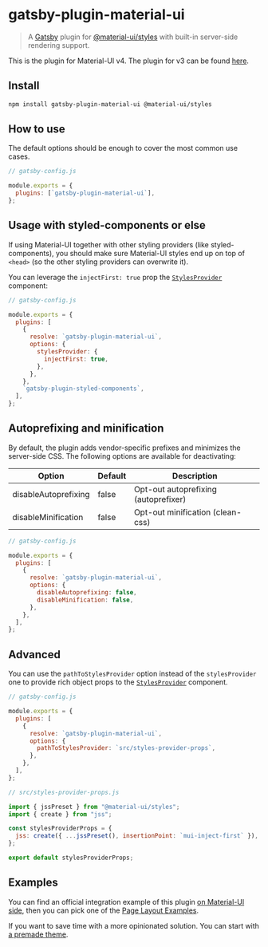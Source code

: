 # gatsby-plugin-material-ui

> A [Gatsby](https://github.com/gatsbyjs/gatsby) plugin for [@material-ui/styles](https://github.com/mui-org/material-ui) with built-in server-side rendering support.

This is the plugin for Material-UI v4.
The plugin for v3 can be found [here](https://github.com/hupe1980/gatsby-plugin-material-ui/tree/v1.2.5).

## Install

```sh
npm install gatsby-plugin-material-ui @material-ui/styles
```

## How to use

The default options should be enough to cover the most common use cases.

```js
// gatsby-config.js

module.exports = {
  plugins: [`gatsby-plugin-material-ui`],
};
```

## Usage with styled-components or else

If using Material-UI together with other styling providers (like styled-components), you should make sure Material-UI styles end up on top of `<head>` (so the other styling providers can overwrite it).

You can leverage the `injectFirst: true` prop the [`StylesProvider`](https://material-ui.com/styles/api/#stylesprovider) component:

```js
// gatsby-config.js

module.exports = {
  plugins: [
    {
      resolve: `gatsby-plugin-material-ui`,
      options: {
        stylesProvider: {
          injectFirst: true,
        },
      },
    },
    `gatsby-plugin-styled-components`,
  ],
};
```

## Autoprefixing and minification

By default, the plugin adds vendor-specific prefixes and minimizes the server-side CSS.
The following options are available for deactivating:

| Option               | Default | Description                          |
| -------------------- | ------- | ------------------------------------ |
| disableAutoprefixing | false   | Opt-out autoprefixing (autoprefixer) |
| disableMinification  | false   | Opt-out minification (clean-css)     |

```js
// gatsby-config.js

module.exports = {
  plugins: [
    {
      resolve: `gatsby-plugin-material-ui`,
      options: {
        disableAutoprefixing: false,
        disableMinification: false,
      },
    },
  ],
};
```

## Advanced

You can use the `pathToStylesProvider` option instead of the `stylesProvider` one to provide rich object props to the [`StylesProvider`](https://material-ui.com/styles/api/#stylesprovider) component.

```js
// gatsby-config.js

module.exports = {
  plugins: [
    {
      resolve: `gatsby-plugin-material-ui`,
      options: {
        pathToStylesProvider: `src/styles-provider-props`,
      },
    },
  ],
};
```

```js
// src/styles-provider-props.js

import { jssPreset } from "@material-ui/styles";
import { create } from "jss";

const stylesProviderProps = {
  jss: create({ ...jssPreset(), insertionPoint: `mui-inject-first` }),
};

export default stylesProviderProps;
```

## Examples

You can find an official integration example of this plugin [on Material-UI side](https://github.com/mui-org/material-ui/tree/master/examples/gatsby), then you can pick one of the [Page Layout Examples](https://material-ui.com/getting-started/page-layout-examples/).

If you want to save time with a more opinionated solution. You can start with [a premade theme](https://github.com/hupe1980/gatsby-theme-material-ui).
